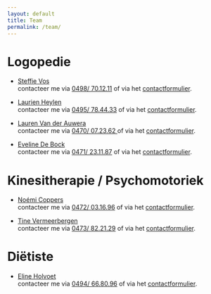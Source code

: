 ```yaml
---
layout: default
title: Team
permalink: /team/
---
```

# Logopedie

* <a href="{{ site.baseurl }}/logopedie/steffie_vos.html">Steffie Vos</a>  <br> contacteer me via <a href="tel:+32498701211" itemprop="telephone">0498/ 70.12.11</a> of via het [contactformulier](/contact.html). 

* <a href="{{ site.baseurl }}/logopedie/laurien_heylen.html">Laurien Heylen</a> <br> contacteer me via <a href="tel:+32495784433" itemprop="telephone">0495/ 78.44.33</a> of via het [contactformulier](/contact.html). 

* <a href="{{ site.baseurl }}/logopedie/Lauren_Van_der_Auwera.html">Lauren Van der Auwera</a> <br> contacteer me via <a href="tel:+32470072362" itemprop="telephone">0470/ 07.23.62 </a> of via het [contactformulier](/contact.html). 

* <a href="{{ site.baseurl }}/logopedie/eveline_de_bock.html">Eveline De Bock</a> <br> contacteer me via <a href="tel:+32471231187" itemprop="telephone">0471/ 23.11.87</a> of via het [contactformulier](/contact.html).


# Kinesitherapie / Psychomotoriek

* <a href="{{ site.baseurl }}/kinesitherapie/noemi_coppers">Noémi Coppers</a> <br> contacteer me via <a href="tel:+32472031696" itemprop="telephone">0472/ 03.16.96</a> of via het [contactformulier](/contact.html). 

* <a href="{{ site.baseurl }}/kinesitherapie/tine_vermeerbergen">Tine Vermeerbergen</a> <br> contacteer me via <a href="tel:+32473822129" itemprop="telephone">0473/ 82.21.29</a> of via het [contactformulier](/contact.html). 

# Diëtiste

* <a href="{{ site.baseurl }}/dietetiek/eline_holvoet.html">Eline Holvoet</a><br> contacteer me via  <a href="tel:+32494668096" itemprop="telephone">0494/ 66.80.96</a> of via het [contactformulier](/contact.html). 
